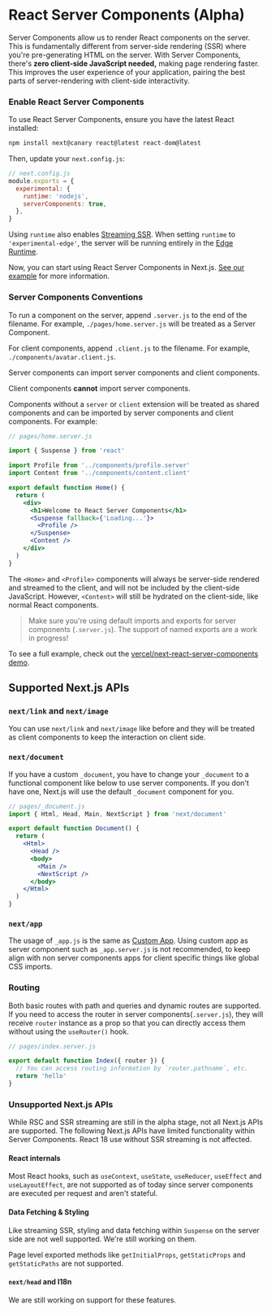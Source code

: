 # React Server Components (Alpha)

Server Components allow us to render React components on the server. This is fundamentally different from server-side rendering (SSR) where you're pre-generating HTML on the server. With Server Components, there's **zero client-side JavaScript needed,** making page rendering faster. This improves the user experience of your application, pairing the best parts of server-rendering with client-side interactivity.

### Enable React Server Components

To use React Server Components, ensure you have the latest React installed:

```jsx
npm install next@canary react@latest react-dom@latest
```

Then, update your `next.config.js`:

```jsx
// next.config.js
module.exports = {
  experimental: {
    runtime: 'nodejs',
    serverComponents: true,
  },
}
```

Using `runtime` also enables [Streaming SSR](/docs/advanced-features/react-18/streaming). When setting `runtime` to `'experimental-edge'`, the server will be running entirely in the [Edge Runtime](https://nextjs.org/docs/api-reference/edge-runtime).

Now, you can start using React Server Components in Next.js. [See our example](https://github.com/vercel/next-rsc-demo) for more information.

### Server Components Conventions

To run a component on the server, append `.server.js` to the end of the filename. For example, `./pages/home.server.js` will be treated as a Server Component.

For client components, append `.client.js` to the filename. For example, `./components/avatar.client.js`.

Server components can import server components and client components.

Client components **cannot** import server components.

Components without a `server` or `client` extension will be treated as shared components and can be imported by server components and client components. For example:

```jsx
// pages/home.server.js

import { Suspense } from 'react'

import Profile from '../components/profile.server'
import Content from '../components/content.client'

export default function Home() {
  return (
    <div>
      <h1>Welcome to React Server Components</h1>
      <Suspense fallback={'Loading...'}>
        <Profile />
      </Suspense>
      <Content />
    </div>
  )
}
```

The `<Home>` and `<Profile>` components will always be server-side rendered and streamed to the client, and will not be included by the client-side JavaScript. However, `<Content>` will still be hydrated on the client-side, like normal React components.

> Make sure you're using default imports and exports for server components (`.server.js`). The support of named exports are a work in progress!

To see a full example, check out the [vercel/next-react-server-components demo](https://github.com/vercel/next-react-server-components).

## Supported Next.js APIs

### `next/link` and `next/image`

You can use `next/link` and `next/image` like before and they will be treated as client components to keep the interaction on client side.

### `next/document`

If you have a custom `_document`, you have to change your `_document` to a functional component like below to use server components. If you don't have one, Next.js will use the default `_document` component for you.

```jsx
// pages/_document.js
import { Html, Head, Main, NextScript } from 'next/document'

export default function Document() {
  return (
    <Html>
      <Head />
      <body>
        <Main />
        <NextScript />
      </body>
    </Html>
  )
}
```

### `next/app`

The usage of `_app.js` is the same as [Custom App](/docs/advanced-features/custom-app). Using custom app as server component such as `_app.server.js` is not recommended, to keep align with non server components apps for client specific things like global CSS imports.

### Routing

Both basic routes with path and queries and dynamic routes are supported. If you need to access the router in server components(`.server.js`), they will receive `router` instance as a prop so that you can directly access them without using the `useRouter()` hook.

```jsx
// pages/index.server.js

export default function Index({ router }) {
  // You can access routing information by `router.pathname`, etc.
  return 'hello'
}
```

### Unsupported Next.js APIs

While RSC and SSR streaming are still in the alpha stage, not all Next.js APIs are supported. The following Next.js APIs have limited functionality within Server Components. React 18 use without SSR streaming is not affected.

#### React internals

Most React hooks, such as `useContext`, `useState`, `useReducer`, `useEffect` and `useLayoutEffect`, are not supported as of today since server components are executed per request and aren't stateful.

#### Data Fetching & Styling

Like streaming SSR, styling and data fetching within `Suspense` on the server side are not well supported. We're still working on them.

Page level exported methods like `getInitialProps`, `getStaticProps` and `getStaticPaths` are not supported.

#### `next/head` and I18n

We are still working on support for these features.
